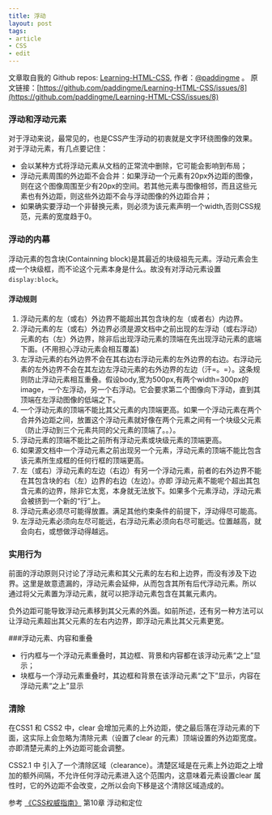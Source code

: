 ```yaml
---
title: 浮动
layout: post
tags:
- article
- CSS
- edit
---
```



 文章取自我的 Github  repos: [Learning-HTML-CSS](https://github.com/paddingme/Learning-HTML-CSS), 作者：[@paddingme](http://padding.me/about.html) 。
原文链接：[https://github.com/paddingme/Learning-HTML-CSS/issues/8](https://github.com/paddingme/Learning-HTML-CSS/issues/8)

### 浮动和浮动元素
对于浮动来说，最常见的，也是CSS产生浮动的初衷就是文字环绕图像的效果。对于浮动元素，有几点要记住：

- 会以某种方式将浮动元素从文档的正常流中删除，它可能会影响到布局；
- 浮动元素周围的外边距不会合并：如果浮动一个元素有20px外边距的图像，则在这个图像周围至少有20px的空间。若其他元素与图像相邻，而且这些元素也有外边距，则这些外边距不会与浮动图像的外边距合并；
- 如果确实要浮动一个非替换元素，则必须为该元素声明一个width,否则CSS规范，元素的宽度趋于0。

### 浮动的内幕

浮动元素的包含块(Containning block)是其最近的块级祖先元素。浮动元素会生成一个块级框，而不论这个元素本身是什么。故没有对浮动元素设置`display:block`。

#### 浮动规则

1. 浮动元素的左（或右）外边界不能超出其包含块的左（或者右）内边界。
2. 浮动元素的左（或右）外边界必须是源文档中之前出现的左浮动（或右浮动）元素的右（左）外边界，除非后出现浮动元素的顶端在先出现浮动元素的底端下面。(不用担心浮动元素会相互覆盖)
3. 左浮动元素的右外边界不会在其右边右浮动元素的左外边界的右边。右浮动元素的左外边界不会在其左边左浮动元素的右外边界的左边（汗=。=）。这条规则防止浮动元素相互重叠。假设body,宽为500px,有两个width=300px的image，一个左浮动，另一个右浮动。它会要求第二个图像向下浮动，直到其顶端在左浮动图像的低端之下。
4. 一个浮动元素的顶端不能比其父元素的内顶端更高。如果一个浮动元素在两个合并外边距之间，放置这个浮动元素就好像在两个元素之间有一个块级父元素（防止浮动到三个元素共同的父元素的顶端了。。）。
5. 浮动元素的顶端不能比之前所有浮动元素或块级元素的顶端更高。
6. 如果源文档中一个浮动元素之前出现另一个元素，浮动元素的顶端不能比包含该元素所生成框的任何行框的顶端更高。
7. 左（或右）浮动元素的左边（右边）有另一个浮动元素，前者的右外边界不能在其包含块的右（左）边界的右边（左边）。亦即 浮动元素不能呢个超出其包含元素的边界，除非它太宽，本身就无法放下。如果多个元素浮动，浮动元素会被挤到一个新的“行”上。
8. 浮动元素必须尽可能得放置。满足其他约束条件的前提下，浮动得尽可能高。
9. 左浮动元素必须向左尽可能远，右浮动元素必须向右尽可能远。位置越高，就会向右，或想做浮动得越远。


### 实用行为
前面的浮动原则只讨论了浮动元素和其父元素的左右和上边界，而没有涉及下边界。这里是故意遗漏的，浮动元素会延伸，从而包含其所有后代浮动元素。所以 通过将父元素置为浮动元素，就可以把浮动元素包含在其氟元素内。


负外边距可能导致浮动元素移到其父元素的外面。如前所述，还有另一种方法可以让浮动元素超出其父元素的左右内边界，即浮动元素比其父元素更宽。

###浮动元素、内容和重叠

- 行内框与一个浮动元素重叠时，其边框、背景和内容都在该浮动元素“之上”显示；
- 块框与一个浮动元素重叠时，其边框和背景在该浮动元素“之下”显示，内容在浮动元素“之上”显示

### 清除

在CSS1 和 CSS2 中，clear 会增加元素的上外边距，使之最后落在浮动元素的下面，这实际上会忽略为清除元素（设置了clear 的元素）顶端设置的外边距宽度。亦即清楚元素的上外边距可能会调整。

CSS2.1 中 引入了一个清除区域（clearance）。清楚区域是在元素上外边距之上增加的额外间隔，不允许任何浮动元素进入这个范围内，这意味着元素设置clear 属性时，它的外边距不会改变，之所以会向下移是这个清除区域造成的。


参考
[《CSS权威指南》](http://www.amazon.cn/CSS%E6%9D%83%E5%A8%81%E6%8C%87%E5%8D%97-%E8%BF%88%E8%80%B6/dp/B0011F5SIC/ref=sr_1_1?ie=UTF8&qid=1410419640&sr=8-1&keywords=CSS%E6%9D%83%E5%A8%81%E6%8C%87%E5%8D%97%28%E7%AC%AC3%E7%89%88%29) 第10章 浮动和定位






































